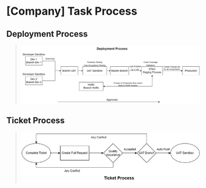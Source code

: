 # [Company] Task Process

## Deployment Process
>![Deployment Process](../Archive/Attachment/Deployment%20Process.jpg)

## Ticket Process
>![Ticket Process](../Archive/Attachment/Ticket%20Process.jpg)